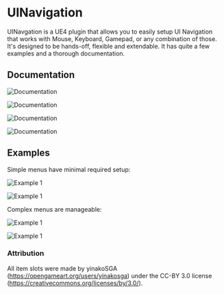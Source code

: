 # UINavigation

UINavgation is a UE4 plugin that allows you to easily setup UI Navigation that works with Mouse, Keyboard, Gamepad, or any combination of those. It's designed to be hands-off, flexible and extendable. It has quite a few examples and a thorough documentation.

## Documentation

![Documentation](/Screens/Docs_Overview.png)

![Documentation](/Screens/Docs_1.png)

![Documentation](/Screens/Docs_2.png)

![Documentation](/Screens/Docs_3.png)

## Examples

Simple menus have minimal required setup:

![Example 1](/Screens/SimpleMenu_Designer.png)

![Example 1](/Screens/SimpleMenu_Graph.png)

Complex menus are manageable:

![Example 1](/Screens/OptionsMenu_Designer.png)

![Example 1](/Screens/OptionsMenu_Graph.png)


### Attribution

All item slots were made by yinakoSGA (https://opengameart.org/users/yinakosga) under the CC-BY 3.0 license (https://creativecommons.org/licenses/by/3.0/).
